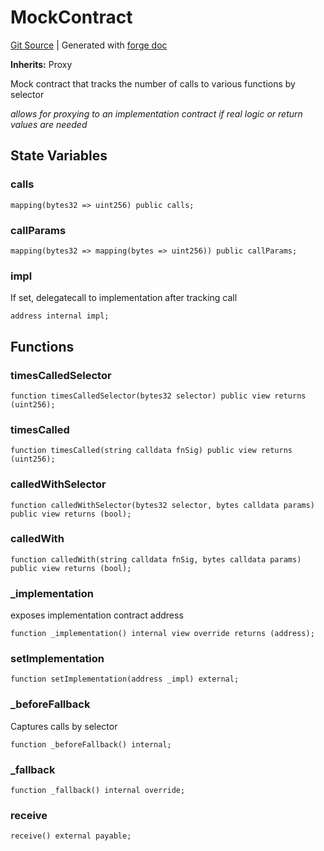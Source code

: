 # MockContract
[Git Source](https://github.com/Uniswap/docs/blob/1141642f8ba4665a50660886a8a8401526677045/src/test/MockContract.sol)
| Generated with [forge doc](https://book.getfoundry.sh/reference/forge/forge-doc)

**Inherits:**
Proxy

Mock contract that tracks the number of calls to various functions by selector

*allows for proxying to an implementation contract
if real logic or return values are needed*


## State Variables
### calls

```solidity
mapping(bytes32 => uint256) public calls;
```


### callParams

```solidity
mapping(bytes32 => mapping(bytes => uint256)) public callParams;
```


### impl
If set, delegatecall to implementation after tracking call


```solidity
address internal impl;
```


## Functions
### timesCalledSelector


```solidity
function timesCalledSelector(bytes32 selector) public view returns (uint256);
```

### timesCalled


```solidity
function timesCalled(string calldata fnSig) public view returns (uint256);
```

### calledWithSelector


```solidity
function calledWithSelector(bytes32 selector, bytes calldata params) public view returns (bool);
```

### calledWith


```solidity
function calledWith(string calldata fnSig, bytes calldata params) public view returns (bool);
```

### _implementation

exposes implementation contract address


```solidity
function _implementation() internal view override returns (address);
```

### setImplementation


```solidity
function setImplementation(address _impl) external;
```

### _beforeFallback

Captures calls by selector


```solidity
function _beforeFallback() internal;
```

### _fallback


```solidity
function _fallback() internal override;
```

### receive


```solidity
receive() external payable;
```

